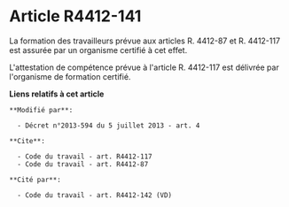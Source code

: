 # Article R4412-141

La formation des travailleurs prévue aux articles R. 4412-87 et R. 4412-117 est assurée par un organisme certifié à cet
effet. 

L'attestation de compétence prévue à l'article R. 4412-117 est délivrée par l'organisme de formation certifié.

**Liens relatifs à cet article**

	**Modifié par**:

	  - Décret n°2013-594 du 5 juillet 2013 - art. 4

	**Cite**:

	  - Code du travail - art. R4412-117
	  - Code du travail - art. R4412-87

	**Cité par**:

	  - Code du travail - art. R4412-142 (VD)
